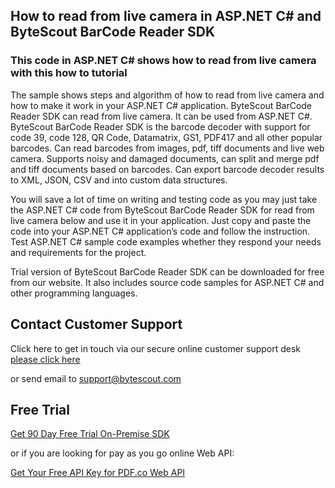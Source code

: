 ## How to read from live camera in ASP.NET C# and ByteScout BarCode Reader SDK

### This code in ASP.NET C# shows how to read from live camera with this how to tutorial

The sample shows steps and algorithm of how to read from live camera and how to make it work in your ASP.NET C# application. ByteScout BarCode Reader SDK can read from live camera. It can be used from ASP.NET C#. ByteScout BarCode Reader SDK is the barcode decoder with support for code 39, code 128, QR Code, Datamatrix, GS1, PDF417 and all other popular barcodes. Can read barcodes from images, pdf, tiff documents and live web camera. Supports noisy and damaged documents, can split and merge pdf and tiff documents based on barcodes. Can export barcode decoder results to XML, JSON, CSV and into custom data structures.

You will save a lot of time on writing and testing code as you may just take the ASP.NET C# code from ByteScout BarCode Reader SDK for read from live camera below and use it in your application. Just copy and paste the code into your ASP.NET C# application’s code and follow the instruction. Test ASP.NET C# sample code examples whether they respond your needs and requirements for the project.

Trial version of ByteScout BarCode Reader SDK can be downloaded for free from our website. It also includes source code samples for ASP.NET C# and other programming languages.

## Contact Customer Support

Click here to get in touch via our secure online customer support desk [please click here](https://bytescout.zendesk.com/hc/en-us/requests/new?subject=ByteScout%20BarCode%20Reader%20SDK%20Question)

or send email to [support@bytescout.com](mailto:support@bytescout.com?subject=ByteScout%20BarCode%20Reader%20SDK%20Question) 

## Free Trial

[Get 90 Day Free Trial On-Premise SDK](https://bytescout.com/download/web-installer?utm_source=github-readme)

or if you are looking for pay as you go online Web API:

[Get Your Free API Key for PDF.co Web API](https://pdf.co/documentation/api?utm_source=github-readme)